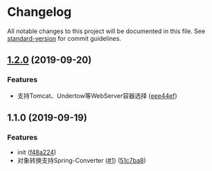 # Changelog

All notable changes to this project will be documented in this file. See [standard-version](https://github.com/conventional-changelog/standard-version) for commit guidelines.

## [1.2.0](https://github.com/deepexi/generator-deepexi-dubbo/compare/v1.1.0...v1.2.0) (2019-09-20)


### Features

* 支持Tomcat、Undertow等WebServer容器选择  ([eee44ef](https://github.com/deepexi/generator-deepexi-dubbo/commit/eee44ef))



## 1.1.0 (2019-09-19)


### Features

* init ([f48a224](https://github.com/deepexi/generator-deepexi-dubbo/commit/f48a224))
* 对象转换支持Spring-Converter ([#1](https://github.com/deepexi/generator-deepexi-dubbo/issues/1)) ([51c7ba8](https://github.com/deepexi/generator-deepexi-dubbo/commit/51c7ba8))
